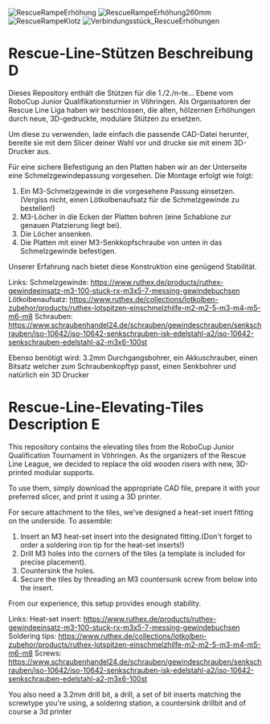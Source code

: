 
![RescueRampeErhöhung](https://github.com/user-attachments/assets/336006c6-dde9-4e50-ba35-36f9e328dbb4)
![RescueRampeErhöhung260mm](https://github.com/user-attachments/assets/443211ad-4215-461b-a4f6-6f6720b7a85a)
![RescueRampeKlotz](https://github.com/user-attachments/assets/28ad0001-1502-4530-a8b3-c9e81fc6f19f)
![Verbindungsstück_RescueErhöhungen](https://github.com/user-attachments/assets/d3a8431c-9542-4dbf-851e-454ec62a617c)

# Rescue-Line-Stützen Beschreibung D
Dieses Repository enthält die Stützen für die 1./2./n-te... Ebene vom RoboCup Junior Qualifikationsturnier in Vöhringen. Als Organisatoren der Rescue Line Liga haben wir beschlossen, die alten, hölzernen Erhöhungen durch neue, 3D-gedruckte, modulare Stützen zu ersetzen.

Um diese zu verwenden, lade einfach die passende CAD-Datei herunter, bereite sie mit dem Slicer deiner Wahl vor und drucke sie mit einem 3D-Drucker aus.

Für eine sichere Befestigung an den Platten haben wir an der Unterseite eine Schmelzgewindepassung vorgesehen. Die Montage erfolgt wie folgt:

  1. Ein M3-Schmelzgewinde in die vorgesehene Passung einsetzen.(Vergiss nicht, einen Lötkolbenaufsatz für die Schmelzgewinde zu bestellen!)
  2. M3-Löcher in die Ecken der Platten bohren (eine Schablone zur genauen Platzierung liegt bei).
  3. Die Löcher ansenken.
  4. Die Platten mit einer M3-Senkkopfschraube von unten in das Schmelzgewinde befestigen.

Unserer Erfahrung nach bietet diese Konstruktion eine genügend Stabilität.

Links:
Schmelzgewinde: https://www.ruthex.de/products/ruthex-gewindeeinsatz-m3-100-stuck-rx-m3x5-7-messing-gewindebuchsen
Lötkolbenaufsatz: https://www.ruthex.de/collections/lotkolben-zubehor/products/ruthex-lotspitzen-einschmelzhilfe-m2-m2-5-m3-m4-m5-m6-m8
Schrauben: https://www.schraubenhandel24.de/schrauben/gewindeschrauben/senkschrauben/iso-10642/iso-10642-senkschrauben-isk-edelstahl-a2/iso-10642-senkschrauben-edelstahl-a2-m3x6-100st

Ebenso benötigt wird: 3.2mm Durchgangsbohrer, ein Akkuschrauber, einen Bitsatz welcher zum Schraubenkopftyp passt, einen Senkbohrer und natürlich ein 3D Drucker

# Rescue-Line-Elevating-Tiles Description E
This repository contains the elevating tiles from the RoboCup Junior Qualification Tournament in Vöhringen. As the organizers of the Rescue Line League, we decided to replace the old wooden risers with new, 3D-printed modular supports.

To use them, simply download the appropriate CAD file, prepare it with your preferred slicer, and print it using a 3D printer.

For secure attachment to the tiles, we’ve designed a heat-set insert fitting on the underside. To assemble:

  1. Insert an M3 heat-set insert into the designated fitting.(Don't forget to order a soldering iron tip for the heat-set inserts!)
  3. Drill M3 holes into the corners of the tiles (a template is included for precise placement).
  4. Countersink the holes.
  5. Secure the tiles by threading an M3 countersunk screw from below into the insert.

From our experience, this setup provides enough stability.

Links:
Heat-set insert: https://www.ruthex.de/products/ruthex-gewindeeinsatz-m3-100-stuck-rx-m3x5-7-messing-gewindebuchsen
Soldering tips: https://www.ruthex.de/collections/lotkolben-zubehor/products/ruthex-lotspitzen-einschmelzhilfe-m2-m2-5-m3-m4-m5-m6-m8
Screws: https://www.schraubenhandel24.de/schrauben/gewindeschrauben/senkschrauben/iso-10642/iso-10642-senkschrauben-isk-edelstahl-a2/iso-10642-senkschrauben-edelstahl-a2-m3x6-100st

You also need a 3.2mm drill bit, a drill, a set of bit inserts matching the screwtype you're using, a soldering station, a countersink drillbit and of course a 3d printer



